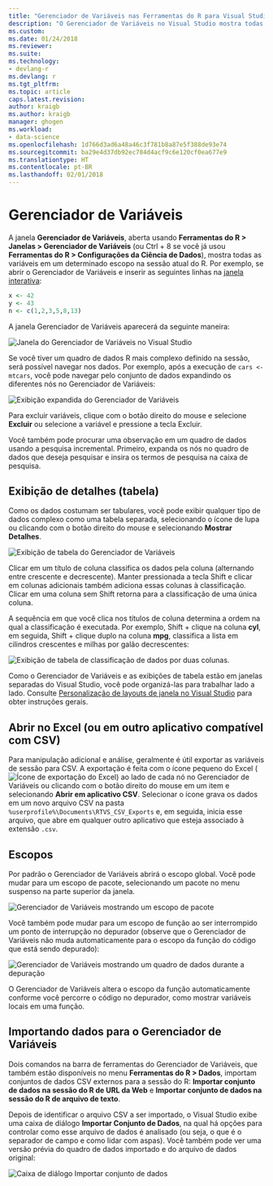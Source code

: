 ```yaml
---
title: "Gerenciador de Variáveis nas Ferramentas do R para Visual Studio | Microsoft Docs"
description: "O Gerenciador de Variáveis no Visual Studio mostra todas as variáveis em um determinado escopo na sessão atual de R."
ms.custom: 
ms.date: 01/24/2018
ms.reviewer: 
ms.suite: 
ms.technology:
- devlang-r
ms.devlang: r
ms.tgt_pltfrm: 
ms.topic: article
caps.latest.revision: 
author: kraigb
ms.author: kraigb
manager: ghogen
ms.workload:
- data-science
ms.openlocfilehash: 1d766d3ad6a48a46c3f781b8a87e5f388de93e74
ms.sourcegitcommit: ba29e4d37db92ec784d4acf9c6e120cf0ea677e9
ms.translationtype: HT
ms.contentlocale: pt-BR
ms.lasthandoff: 02/01/2018
---
```

# <a name="variable-explorer"></a>Gerenciador de Variáveis

A janela **Gerenciador de Variáveis**, aberta usando **Ferramentas do R > Janelas > Gerenciador de Variáveis** (ou Ctrl + 8 se você já usou **Ferramentas do R > Configurações da Ciência de Dados**), mostra todas as variáveis em um determinado escopo na sessão atual do R. Por exemplo, se abrir o Gerenciador de Variáveis e inserir as seguintes linhas na [janela interativa](interactive-repl-for-r-in-visual-studio.md):

```R
x <- 42
y <- 43
n <- c(1,2,3,5,8,13)
```

A janela Gerenciador de Variáveis aparecerá da seguinte maneira:

![Janela do Gerenciador de Variáveis no Visual Studio](media/variable-explorer-window.png)

Se você tiver um quadro de dados R mais complexo definido na sessão, será possível navegar nos dados. Por exemplo, após a execução de `cars <- mtcars`, você pode navegar pelo conjunto de dados expandindo os diferentes nós no Gerenciador de Variáveis:

![Exibição expandida do Gerenciador de Variáveis](media/variable-explorer-expanded-results.png)

Para excluir variáveis, clique com o botão direito do mouse e selecione **Excluir** ou selecione a variável e pressione a tecla Excluir.

Você também pode procurar uma observação em um quadro de dados usando a pesquisa incremental. Primeiro, expanda os nós no quadro de dados que deseja pesquisar e insira os termos de pesquisa na caixa de pesquisa.

## <a name="details-table-view"></a>Exibição de detalhes (tabela)

Como os dados costumam ser tabulares, você pode exibir qualquer tipo de dados complexo como uma tabela separada, selecionando o ícone de lupa ou clicando com o botão direito do mouse e selecionando **Mostrar Detalhes**.

![Exibição de tabela do Gerenciador de Variáveis](media/variable-explorer-table-view.png)

Clicar em um título de coluna classifica os dados pela coluna (alternando entre crescente e decrescente). Manter pressionada a tecla Shift e clicar em colunas adicionais também adiciona essas colunas à classificação. Clicar em uma coluna sem Shift retorna para a classificação de uma única coluna.

A sequência em que você clica nos títulos de coluna determina a ordem na qual a classificação é executada. Por exemplo, Shift + clique na coluna **cyl**, em seguida, Shift + clique duplo na coluna **mpg**, classifica a lista em cilindros crescentes e milhas por galão decrescentes:

![Exibição de tabela de classificação de dados por duas colunas.](media/variable-explorer-table-view-sorting.png)

Como o Gerenciador de Variáveis e as exibições de tabela estão em janelas separadas do Visual Studio, você pode organizá-las para trabalhar lado a lado. Consulte [Personalização de layouts de janela no Visual Studio](../ide/customizing-window-layouts-in-visual-studio.md) para obter instruções gerais.

## <a name="open-in-excel-or-other-csv-capable-application"></a>Abrir no Excel (ou em outro aplicativo compatível com CSV)

Para manipulação adicional e análise, geralmente é útil exportar as variáveis de sessão para CSV. A exportação é feita com o ícone pequeno do Excel (![Ícone de exportação do Excel](media/variable-explorer-excel-icon.png)) ao lado de cada nó no Gerenciador de Variáveis ou clicando com o botão direito do mouse em um item e selecionando **Abrir em aplicativo CSV**. Selecionar o ícone grava os dados em um novo arquivo CSV na pasta `%userprofile%\Documents\RTVS_CSV_Exports` e, em seguida, inicia esse arquivo, que abre em qualquer outro aplicativo que esteja associado à extensão `.csv`.

## <a name="scopes"></a>Escopos

Por padrão o Gerenciador de Variáveis abrirá o escopo global. Você pode mudar para um escopo de pacote, selecionando um pacote no menu suspenso na parte superior da janela.

![Gerenciador de Variáveis mostrando um escopo de pacote](media/variable-explorer-package-scopes.png)

Você também pode mudar para um escopo de função ao ser interrompido um ponto de interrupção no depurador (observe que o Gerenciador de Variáveis não muda automaticamente para o escopo da função do código que está sendo depurado):

![Gerenciador de Variáveis mostrando um quadro de dados durante a depuração](media/variable-explorer-as-locals-window.png)

O Gerenciador de Variáveis altera o escopo da função automaticamente conforme você percorre o código no depurador, como mostrar variáveis locais em uma função.

## <a name="importing-data-into-variable-explorer"></a>Importando dados para o Gerenciador de Variáveis

Dois comandos na barra de ferramentas do Gerenciador de Variáveis, que também estão disponíveis no menu **Ferramentas do R > Dados**, importam conjuntos de dados CSV externos para a sessão do R: **Importar conjunto de dados na sessão do R de URL da Web** e **Importar conjunto de dados na sessão do R de arquivo de texto**. 

Depois de identificar o arquivo CSV a ser importado, o Visual Studio exibe uma caixa de diálogo **Importar Conjunto de Dados**, na qual há opções para controlar como esse arquivo de dados é analisado (ou seja, o que é o separador de campo e como lidar com aspas). Você também pode ver uma versão prévia do quadro de dados importado e do arquivo de dados original:

![Caixa de diálogo Importar conjunto de dados](media/variable-explorer-import-dataset-dialog.png)
